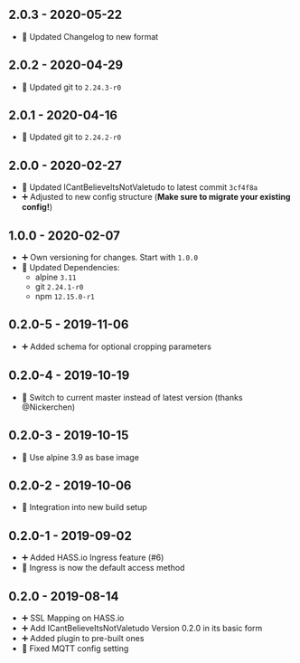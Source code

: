 ## 2.0.3 - 2020-05-22

* 🔨 Updated Changelog to new format

## 2.0.2 - 2020-04-29

* 🔼 Updated git to `2.24.3-r0`


## 2.0.1 - 2020-04-16

* 🔼 Updated git to `2.24.2-r0`


## 2.0.0 - 2020-02-27

* 🔼 Updated ICantBelieveItsNotValetudo to latest commit `3cf4f8a`
* ➕ Adjusted to new config structure (__Make sure to migrate your existing config!__)


## 1.0.0 - 2020-02-07

* ➕ Own versioning for changes. Start with `1.0.0`
* 🔼 Updated Dependencies:
  * alpine `3.11`
  * git `2.24.1-r0`
  * npm `12.15.0-r1`


## 0.2.0-5 - 2019-11-06

* ➕ Added schema for optional cropping parameters


## 0.2.0-4 - 2019-10-19

* 🔨 Switch to current master instead of latest version (thanks @Nickerchen)


## 0.2.0-3 - 2019-10-15

* 🔼 Use alpine 3.9 as base image


## 0.2.0-2 - 2019-10-06

* 🔨 Integration into new build setup


## 0.2.0-1 - 2019-09-02

* ➕ Added HASS.io Ingress feature (#6)
* 🔨 Ingress is now the default access method


## 0.2.0 - 2019-08-14

* ➕ SSL Mapping on HASS.io
* ➕ Add ICantBelieveItsNotValetudo Version 0.2.0 in its basic form
* ➕ Added plugin to pre-built ones
* 🐛 Fixed MQTT config setting
